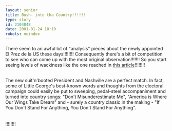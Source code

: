 ```yaml
---
layout: senior
title: Bush- into tha Country!!!!!!
type: story
id: 2104048
date: 2001-01-24 18:10
robots: noindex
---
```

There seem to an awful lot of "analysis" pieces about the newly appointed El Prez de la US these days!!!!!!!! Consequently there's a bit of competition to see who can come up with the most original observation!!!!!!! So you start seeing levels of wackiness like the one reached in <a href="http://www.independent.co.uk/argument/Regular_columnists/Terence_Blacker/blacker230101.shtml">this article</a>!!!!!!!!<br/><br/><div class="quote">The new suit'n'booted President and Nashville are a perfect match. In fact, some of Little George's best-known words and thoughts from the electoral campaign could easily be put to sweeping, pedal-steel accompaniment and turned into country songs: "Don't Misunderestimate Me", "America is Where Our Wings Take Dream" and - surely a country classic in the making - "If You Don't Stand For Anything, You Don't Stand For Anything".</div><br/><br/>!!!!!!!!
